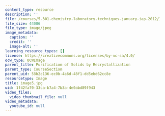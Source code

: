 ```yaml
---
content_type: resource
description: ''
file: /courses/5-301-chemistry-laboratory-techniques-january-iap-2012/1f42fa7033cab7a47b3a4e0abd89f943_image5.jpg
file_size: 44006
file_type: image/jpeg
image_metadata:
  caption: ''
  credit: ''
  image-alt: ''
learning_resource_types: []
license: https://creativecommons.org/licenses/by-nc-sa/4.0/
ocw_type: OCWImage
parent_title: Purification of Solids by Recrystallization
parent_type: CourseSection
parent_uid: 58b2c136-ec0b-4a6d-48f1-dd5ebd62cc8e
resourcetype: Image
title: image5.jpg
uid: 1f42fa70-33ca-b7a4-7b3a-4e0abd89f943
video_files:
  video_thumbnail_file: null
video_metadata:
  youtube_id: null
---
```

